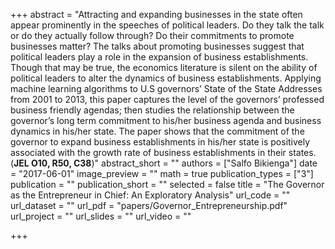 +++
abstract = "Attracting and expanding businesses in the state often appear prominently in the speeches of political leaders. Do they talk the talk or do they actually follow through? Do their commitments to promote businesses matter? The talks about promoting businesses suggest that political leaders play a role in the expansion of business establishments. Though that may be true, the economics literature is silent on the ability of political leaders to alter the dynamics of business establishments. Applying machine learning algorithms to U.S governors’ State of the State Addresses from 2001 to 2013, this paper captures the level of the governors’ professed business friendly agendas; then studies the relationship between the governor’s long term commitment to his/her business agenda and business dynamics in his/her state. The paper shows that the commitment of the governor to expand business establishments in his/her state is positively associated with the growth rate of business establishments in their states. (**JEL O10, R50, C38**)"
abstract_short = ""
authors = ["Salfo Bikienga"]
date = "2017-06-01"
image_preview = ""
math = true
publication_types = ["3"]
publication = ""
publication_short = ""
selected = false
title = "The Governor as the Entrepreneur in Chief: An Exploratory Analysis"
url_code = ""
url_dataset = ""
url_pdf = "papers/Governor_Entrepreneurship.pdf"
url_project = ""
url_slides = ""
url_video = ""

+++

